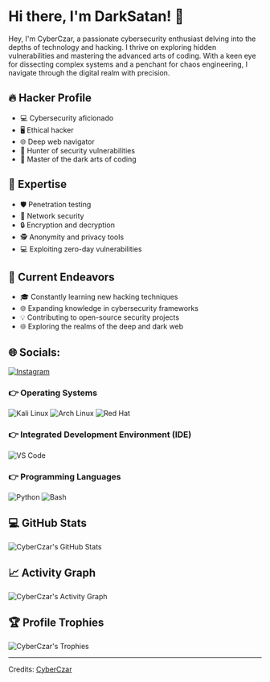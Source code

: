 
# Hi there, I'm DarkSatan! 👹

Hey, I'm CyberCzar, a passionate cybersecurity enthusiast delving into the depths of technology and hacking. I thrive on exploring hidden vulnerabilities and mastering the advanced arts of coding. With a keen eye for dissecting complex systems and a penchant for chaos engineering, I navigate through the digital realm with precision.

## 🔥 Hacker Profile

- 💻 Cybersecurity aficionado
- 🖥️ Ethical hacker
- 🌐 Deep web navigator
- 🔐 Hunter of security vulnerabilities
- 🌌 Master of the dark arts of coding

## 🚀 Expertise

- 🛡️ Penetration testing
- 📡 Network security
- 🔒 Encryption and decryption
- 🕵️ Anonymity and privacy tools
- 💻 Exploiting zero-day vulnerabilities

## 💼 Current Endeavors

- 🎓 Constantly learning new hacking techniques
- 🌐 Expanding knowledge in cybersecurity frameworks
- 💡 Contributing to open-source security projects
- 🌐 Exploring the realms of the deep and dark web

## 🌐 Socials:
[![Instagram](https://img.shields.io/badge/Instagram-%23E4405F.svg?logo=Instagram&logoColor=white)](https://www.instagram.com/_darksatan._/) 
### 👉 Operating Systems

![Kali Linux](https://img.shields.io/badge/Kali-268BEE?style=for-the-badge&logo=kalilinux&logoColor=white)
![Arch Linux](https://img.shields.io/badge/Arch-1793D1?style=for-the-badge&logo=archlinux&logoColor=white)
![Red Hat](https://img.shields.io/badge/Red_Hat-EE0000?style=for-the-badge&logo=redhat&logoColor=white)

### 👉 Integrated Development Environment (IDE)

![VS Code](VS_CODE_BADGE)

### 👉 Programming Languages

![Python](https://img.shields.io/badge/python-3670A0?style=for-the-badge&logo=python&logoColor=ffdd54)
![Bash](https://img.shields.io/badge/bash-4EAA25?style=for-the-badge&logo=gnu-bash&logoColor=white)

## 💻 GitHub Stats

![CyberCzar's GitHub Stats](https://github-readme-stats.vercel.app/api?username=D3v1l5cript&show_icons=true&theme=dark)

## 📈 Activity Graph

![CyberCzar's Activity Graph](https://activity-graph.herokuapp.com/graph?username=D3v1l5cript&theme=react-dark)

## 🏆 Profile Trophies

![CyberCzar's Trophies](https://github-profile-trophy.vercel.app/?username=D3v1l5cript)

---

Credits: [CyberCzar](YOUR_GITHUB_PROFILE_LINK)
